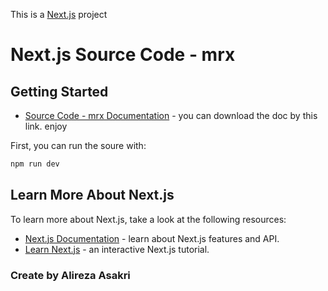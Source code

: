This is a [Next.js](https://nextjs.org/) project 

# Next.js Source Code - mrx
## Getting Started
- [Source Code - mrx Documentation](https://docdro.id/SKP9a3h) - you can download the doc by this link. enjoy

First, you can run the soure with:

```bash
npm run dev
```

## Learn More About Next.js

To learn more about Next.js, take a look at the following resources:

- [Next.js Documentation](https://nextjs.org/docs) - learn about Next.js features and API.
- [Learn Next.js](https://nextjs.org/learn) - an interactive Next.js tutorial.
### Create by Alireza Asakri
